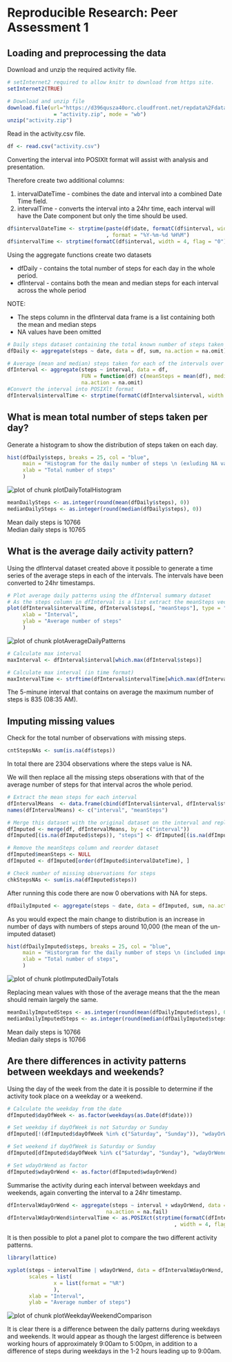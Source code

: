 # Reproducible Research: Peer Assessment 1


## Loading and preprocessing the data
  
Download and unzip the required activity file.  
  

```r
# setInternet2 required to allow knitr to download from https site.
setInternet2(TRUE)

# Download and unzip file
download.file(url="https://d396qusza40orc.cloudfront.net/repdata%2Fdata%2Factivity.zip", destfile
               = "activity.zip", mode = "wb")
unzip("activity.zip")
```
  
Read in the activity.csv file.  
  

```r
df <- read.csv("activity.csv")
```
  
Converting the interval into POSIXlt format will assist with analysis and presentation.  
  
Therefore create two additional columns:  
1. intervalDateTime - combines the date and interval into a combined Date Time field.  
2. intervalTime - converts the interval into a 24hr time, each interval will have the Date component but only the time should be used.
  

```r
df$intervalDateTime <- strptime(paste(df$date, formatC(df$interval, width = 4, flag = "0"))
                                , format = "%Y-%m-%d %H%M")
df$intervalTime <- strptime(formatC(df$interval, width = 4, flag = "0"), format = "%H%M")
```
  
Using the aggregate functions create two datasets  
- dfDaily - contains the total number of steps for each day in the whole period.  
- dfInterval - contains both the mean and median steps for each interval across the whole period  
  
NOTE:
* The steps column in the dfInterval data frame is a list containing both the mean and median steps  
* NA values have been omitted
  

```r
# Daily steps dataset containing the total known number of steps taken each day
dfDaily <- aggregate(steps ~ date, data = df, sum, na.action = na.omit)

# Average (mean and median) steps taken for each of the intervals over the whole period 
dfInterval <- aggregate(steps ~ interval, data = df,
                        FUN = function(df) c(meanSteps = mean(df), medianSteps = median(df)), 
                        na.action = na.omit)
#Convert the interval into POSIXlt format
dfInterval$intervalTime <- strptime(formatC(dfInterval$interval, width = 4, flag = "0"), format = "%H%M")  
```


## What is mean total number of steps taken per day?

Generate a histogram to show the distribution of steps taken on each day.  


```r
hist(dfDaily$steps, breaks = 25, col = "blue", 
     main = "Histogram for the daily number of steps \n (exluding NA values)", 
     xlab = "Total number of steps"
     )
```

![plot of chunk plotDailyTotalHistogram](figure/plotDailyTotalHistogram.png) 



```r
meanDailySteps <- as.integer(round(mean(dfDaily$steps), 0))
medianDailySteps <- as.integer(round(median(dfDaily$steps), 0))
```

Mean daily steps is 10766  
Median daily steps is 10765

## What is the average daily activity pattern?

Using the dfInterval dataset created above it possible to generate a time series of the average steps in each of the intervals. The intervals have been converted to 24hr timestamps.   


```r
# Plot average daily patterns using the dfInterval summary dataset
# As the steps column in dfInterval is a list extract the meanSteps vector for this analysis
plot(dfInterval$intervalTime, dfInterval$steps[, "meanSteps"], type = "l", 
     xlab = "Interval",
     ylab = "Average number of steps"
     )
```

![plot of chunk plotAverageDailyPatterns](figure/plotAverageDailyPatterns.png) 

```r
# Calculate max interval
maxInterval <- dfInterval$interval[which.max(dfInterval$steps)]

# Calculate max interval (in time format)
maxIntervalTime <- strftime(dfInterval$intervalTime[which.max(dfInterval$steps)], format = "%R %p")
```

The 5-minune interval that contains on average the maximum number of steps is 835 (08:35 AM).  

## Imputing missing values

Check for the total number of observations with missing steps.   


```r
cntStepsNAs <- sum(is.na(df$steps))
```

In total there are 2304 observations where the steps value is NA.  

We will then replace all the missing steps obserations with that of the average number of steps for that interval acros the whole period. 



```r
# Extract the mean steps for each interval 
dfIntervalMeans  <- data.frame(cbind(dfInterval$interval, dfInterval$steps[, "meanSteps"]))
names(dfIntervalMeans) <- c("interval", "meanSteps")

# Merge this dataset with the original dataset on the interval and replace missing steps observations
dfImputed <- merge(df, dfIntervalMeans, by = c("interval"))
dfImputed[(is.na(dfImputed$steps)), "steps"] <- dfImputed[(is.na(dfImputed$steps)), "meanSteps"]

# Remove the meanSteps column and reorder dataset
dfImputed$meanSteps <- NULL
dfImputed <- dfImputed[order(dfImputed$intervalDateTime), ]

# Check number of missing observations for steps
chkStepsNAs <- sum(is.na(dfImputed$steps))
```

After running this code there are now 0 obervations with NA for steps.  


```r
dfDailyImputed <- aggregate(steps ~ date, data = dfImputed, sum, na.action = na.fail)
```

As you would expect the main change to distribution is an increase in number of days with numbers of steps around 10,000 (the mean of the un-imputed dataset) 


```r
hist(dfDailyImputed$steps, breaks = 25, col = "blue",
     main = "Historgram for the daily number of steps \n (included imputed values)", 
     xlab = "Total number of steps",
     )
```

![plot of chunk plotImputedDailyTotals](figure/plotImputedDailyTotals.png) 

Replacing mean values with those of the average means that the the mean should remain largely the same.


```r
meanDailyImputedSteps <- as.integer(round(mean(dfDailyImputed$steps), 0))
medianDailyImputedSteps <- as.integer(round(median(dfDailyImputed$steps), 0))
```

Mean daily steps is 10766  
Median daily steps is 10766


## Are there differences in activity patterns between weekdays and weekends?

Using the day of the week from the date it is possible to determine if the activity took place on a weekday or a weekend.  



```r
# Calculate the weekday from the date
dfImputed$dayOfWeek <- as.factor(weekdays(as.Date(df$date)))

# Set weekday if dayOfWeek is not Saturday or Sunday
dfImputed[!(dfImputed$dayOfWeek %in% c("Saturday", "Sunday")), "wdayOrWend"] <- "weekday"

# Set weekend if dayOfWeek is Saturday or Sunday
dfImputed[dfImputed$dayOfWeek %in% c("Saturday", "Sunday"), "wdayOrWend"] <- "weekend"

# Set wdayOrWend as factor
dfImputed$wdayOrWend <- as.factor(dfImputed$wdayOrWend)
```

Summarise the activity during each interval between weekdays and weekends, again converting the interval to a 24hr timestamp.  



```r
dfIntervalWdayOrWend <- aggregate(steps ~ interval + wdayOrWend, data = dfImputed, mean, 
                                na.action = na.fail)
dfIntervalWdayOrWend$intervalTime <- as.POSIXct(strptime(formatC(dfIntervalWdayOrWend$interval
                                                      , width = 4, flag = "0"), format = "%H%M"))  
```

It is then possible to plot a panel plot to compare the two different activity patterns.  


```r
library(lattice)

xyplot(steps ~ intervalTime | wdayOrWend, data = dfIntervalWdayOrWend, type = "l", layout = c(1,2),
       scales = list(
               x = list(format = "%R")
               ),
       xlab = "Interval",
       ylab = "Average number of steps")
```

![plot of chunk plotWeekdayWeekendComparison](figure/plotWeekdayWeekendComparison.png) 

It is clear there is a difference between the daily patterns during weekdays and weekends. It would appear as though the largest difference is between working hours of approximately 9:00am to 5:00pm, in addition to a difference of steps during weekdays in the 1-2 hours leading up to 9:00am.
